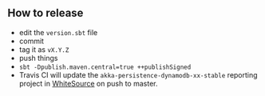 How to release
--------------

- edit the `version.sbt` file
- commit
- tag it as `vX.Y.Z`
- push things
- `sbt -Dpublish.maven.central=true ++publishSigned`
- Travis CI will update the `akka-persistence-dynamodb-xx-stable` reporting project in
  [WhiteSource](http://saas.whitesourcesoftware.com/) on push to master.
